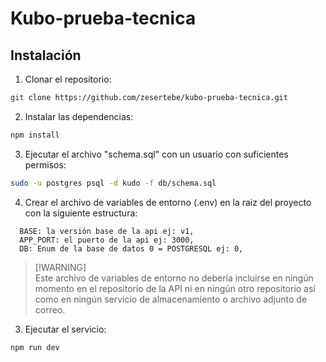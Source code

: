 # Kubo-prueba-tecnica

## Instalación

1. Clonar el repositorio:

```bash
git clone https://github.com/zesertebe/kubo-prueba-tecnica.git
```

2. Instalar las dependencias:

```bash
npm install
```

3. Ejecutar el archivo "schema.sql" con un usuario con suficientes permisos:

```bash
sudo -u postgres psql -d kudo -f db/schema.sql
```

4. Crear el archivo de variables de entorno (.env) en la raiz del proyecto con la siguiente estructura:

```env
  BASE: la versión base de la api ej: v1,
  APP_PORT: el puerto de la api ej: 3000,
  DB: Enum de la base de datos 0 = POSTGRESQL ej: 0,
```

> [!WARNING]\
> Este archivo de variables de entorno no debería incluirse en ningún momento en el repositorio de la API ni en ningún otro repositorio así como en ningún servicio de almacenamiento o archivo adjunto de correo.

3. Ejecutar el servicio:

```bash
npm run dev
```
